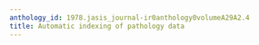 ```yaml
---
anthology_id: 1978.jasis_journal-ir0anthology0volumeA29A2.4
title: Automatic indexing of pathology data
---
```

